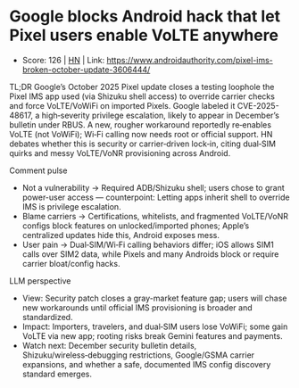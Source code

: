 # Google blocks Android hack that let Pixel users enable VoLTE anywhere

- Score: 126 | [HN](https://news.ycombinator.com/item?id=45553764) | Link: https://www.androidauthority.com/pixel-ims-broken-october-update-3606444/

TL;DR
Google’s October 2025 Pixel update closes a testing loophole the Pixel IMS app used (via Shizuku shell access) to override carrier checks and force VoLTE/VoWiFi on imported Pixels. Google labeled it CVE-2025-48617, a high‑severity privilege escalation, likely to appear in December’s bulletin under RBUS. A new, rougher workaround reportedly re‑enables VoLTE (not VoWiFi); Wi‑Fi calling now needs root or official support. HN debates whether this is security or carrier‑driven lock‑in, citing dual‑SIM quirks and messy VoLTE/VoNR provisioning across Android.

Comment pulse
- Not a vulnerability → Required ADB/Shizuku shell; users chose to grant power-user access — counterpoint: Letting apps inherit shell to override IMS is privilege escalation.
- Blame carriers → Certifications, whitelists, and fragmented VoLTE/VoNR configs block features on unlocked/imported phones; Apple’s centralized updates hide this, Android exposes mess.
- User pain → Dual‑SIM/Wi‑Fi calling behaviors differ; iOS allows SIM1 calls over SIM2 data, while Pixels and many Androids block or require carrier bloat/config hacks.

LLM perspective
- View: Security patch closes a gray-market feature gap; users will chase new workarounds until official IMS provisioning is broader and standardized.
- Impact: Importers, travelers, and dual‑SIM users lose VoWiFi; some gain VoLTE via new app; rooting risks break Gemini features and payments.
- Watch next: December security bulletin details, Shizuku/wireless‑debugging restrictions, Google/GSMA carrier expansions, and whether a safe, documented IMS config discovery standard emerges.
